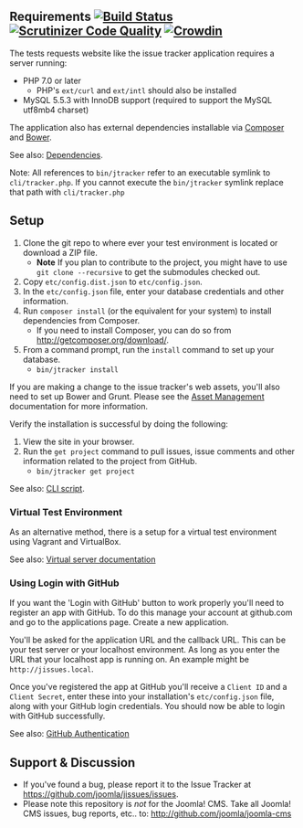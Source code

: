 ## Requirements [![Build Status](https://travis-ci.org/joomla/jissues.png?branch=master)](https://travis-ci.org/joomla/jissues) [![Scrutinizer Code Quality](https://scrutinizer-ci.com/g/joomla/jissues/badges/quality-score.png?b=master)](https://scrutinizer-ci.com/g/joomla/jissues/?branch=master) [![Crowdin](https://d322cqt584bo4o.cloudfront.net/joomla-official-sites/localized.svg)](https://crowdin.com/project/joomla-official-sites)

The tests requests website like the issue tracker application requires a server running:

* PHP 7.0 or later
    * PHP's `ext/curl` and `ext/intl` should also be installed
* MySQL 5.5.3 with InnoDB support (required to support the MySQL utf8mb4 charset)

The application also has external dependencies installable via [Composer](https://getcomposer.org/) and [Bower](https://bower.io/).

See also: [Dependencies](Documentation/Development/Dependencies.md).

Note: All references to `bin/jtracker` refer to an executable symlink to `cli/tracker.php`. If you cannot execute the `bin/jtracker` symlink replace that path with `cli/tracker.php`

## Setup

1. Clone the git repo to where ever your test environment is located or download a ZIP file.
    * **Note** If you plan to contribute to the project, you might have to use `git clone --recursive` to get the submodules checked out.
1. Copy `etc/config.dist.json` to `etc/config.json`.
1. In the `etc/config.json` file, enter your database credentials and other information.
1. Run `composer install` (or the equivalent for your system) to install dependencies from Composer.
    * If you need to install Composer, you can do so from http://getcomposer.org/download/.
1. From a command prompt, run the `install` command to set up your database.
    * `bin/jtracker install`

If you are making a change to the issue tracker's web assets, you'll also need to set up Bower and Grunt. Please see the [Asset Management](Documentation/Development/Asset-Management.md) documentation for more information.

Verify the installation is successful by doing the following:

1. View the site in your browser.
1. Run the `get project` command to pull issues, issue comments and other information related to the project from GitHub.
    * `bin/jtracker get project`

See also: [CLI script](Documentation/Development/CLI-application.md).

### Virtual Test Environment

As an alternative method, there is a setup for a virtual test environment using Vagrant and VirtualBox.

See also: [Virtual server documentation](Documentation/Development/Virtual-Test-Server.md)

### Using Login with GitHub

If you want the 'Login with GitHub' button to work properly you'll need to register an app with GitHub. To do this manage your account at github.com and go to the applications page. Create a new application.

You'll be asked for the application URL and the callback URL. This can be your test server or your localhost environment. As long as you enter the URL that your localhost app is running on. An example might be `http://jissues.local`.

Once you've registered the app at GitHub you'll receive a `Client ID` and a `Client Secret`, enter these into your installation's `etc/config.json` file, along with your GitHub login credentials. You should now be able to login with GitHub successfully.

See also: [GitHub Authentication](Documentation/Users/GitHub-Authentication.md)

## Support & Discussion

* If you've found a bug, please report it to the Issue Tracker at https://github.com/joomla/jissues/issues.
* Please note this repository is _not_ for the Joomla! CMS. Take all Joomla! CMS issues, bug reports, etc.. to: http://github.com/joomla/joomla-cms
